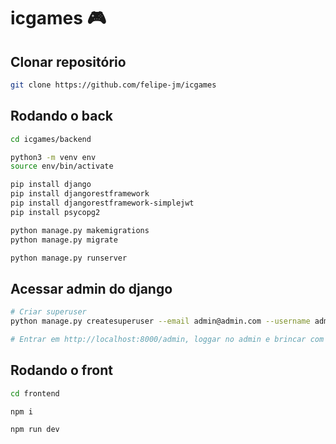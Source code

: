 # icgames :video_game:

## Clonar repositório

```bash
git clone https://github.com/felipe-jm/icgames
```

## Rodando o back

```bash
cd icgames/backend

python3 -m venv env
source env/bin/activate

pip install django
pip install djangorestframework
pip install djangorestframework-simplejwt
pip install psycopg2

python manage.py makemigrations
python manage.py migrate

python manage.py runserver
```

## Acessar admin do django

```bash
# Criar superuser
python manage.py createsuperuser --email admin@admin.com --username admin

# Entrar em http://localhost:8000/admin, loggar no admin e brincar com os cruds
```

## Rodando o front

```bash
cd frontend

npm i

npm run dev
```
